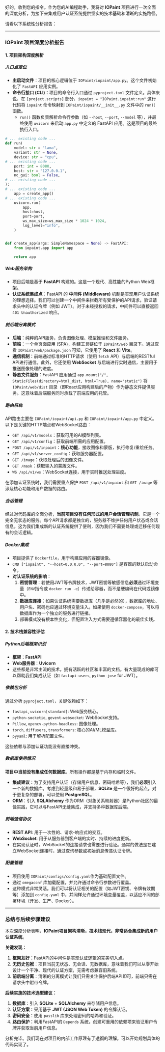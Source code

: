 好的，收到您的指令。作为您的AI编程助手，我将对 **IOPaint** 项目进行一次全面的深度分析，为接下来集成用户认证系统提供坚实的技术基础和清晰的实施路径。

请看以下系统性分析报告：

---

### **IOPaint 项目深度分析报告**

#### **1. 项目架构深度解析**

##### **入口点定位**

-   **主启动文件**：项目的核心逻辑位于 `IOPaint/iopaint/app.py`。这个文件初始化了 `FastAPI` 应用实例。
-   **命令行接口 (CLI)**：项目的命令行入口通过 `pyproject.toml` 文件定义。具体来说，在 `[project.scripts]` 部分，`iopaint = "IOPaint.iopaint:run"` 这行代码将 `iopaint` 命令映射到 `IOPaint/iopaint/__init__.py` 文件中的 `run()` 函数。
    -   `run()` 函数负责解析命令行参数（如 `--host`, `--port`, `--model` 等），并最终使用 `uvicorn` 来启动 `app.py` 中定义的 FastAPI 应用。这是项目的最终执行入口。

```python:IOPaint/iopaint/__init__.py
# ... existing code ...
def run(
    model: str = "lama",
    variant: str = None,
    device: str = "cpu",
# ... existing code ...
    port: int = 8080,
    host: str = "127.0.0.1",
    no_gui: bool = False,
# ... existing code ...
):
# ... existing code ...
    app = create_app()
# ... existing code ...
    uvicorn.run(
        app,
        host=host,
        port=port,
        ws_max_size=ws_max_size * 1024 * 1024,
        log_level="info",
    )


def create_app(args: SimpleNamespace = None) -> FastAPI:
    from iopaint.app import app

    return app
```

##### **Web服务架构**

-   项目后端是基于 **FastAPI** 构建的。这是一个现代、高性能的Python Web框架。
-   **认证系统集成点**：FastAPI 的 **中间件 (Middleware)** 机制是实现用户认证系统的理想选择。我们可以创建一个中间件来拦截所有受保护的API请求，验证请求头中的认证令牌（例如 JWT）。对于未经授权的请求，中间件可以直接返回 `401 Unauthorized` 响应。

##### **前后端分离模式**

-   **后端**：纯粹的API服务，负责图像处理、模型推理和文件服务。
-   **前端**：一个单页面应用 (SPA)，构建工具链位于 `IOPaint/web` 目录下。通过查看 `IOPaint/web/package.json` 可知，它使用了 **React** 和 **Vite**。
-   **通信机制**：前端通过标准的HTTP请求（使用 `fetch` API）与后端的RESTful API进行通信。此外，它还使用 **WebSocket** 与后端进行实时通信，主要用于推送图像处理的进度。
-   **静态文件服务**：FastAPI 应用通过 `app.mount("/", StaticFiles(directory=html_dist, html=True), name="static")` 将 `IOPaint/web/dist` 目录（即React应用构建后的产物）作为静态文件提供服务。这意味着后端服务同时承载了前端应用的托管。

##### **路由系统**

API路由主要在 `IOPaint/iopaint/api.py` 和 `IOPaint/iopaint/app.py` 中定义。以下是关键的HTTP端点和WebSocket路由：

-   `GET /api/v1/models`：获取可用的AI模型列表。
-   `GET /api/v1/config`：获取前端所需的应用配置。
-   `POST /api/v1/inpaint`：**核心功能**，接收图像和蒙版，执行修复/重绘任务。
-   `GET /api/v1/server_config`：获取服务器配置。
-   `GET /image`：获取处理后的图像文件。
-   `GET /mask`：获取输入的蒙版文件。
-   `WS /api/v1/ws`：WebSocket连接，用于实时推送处理进度。

在添加认证系统时，我们需要重点保护 `POST /api/v1/inpaint` 和 `GET /image` 等涉及核心功能和用户数据的路由。

##### **会话管理**

经过对代码库的全面分析，**当前项目没有任何形式的用户会话管理机制**。它是一个完全无状态的服务。每个API请求都是独立的，服务器不维护任何用户状态或会话信息。这为我们集成新的认证系统提供了便利，因为我们不需要处理或迁移任何现有的会话逻辑。

##### **Docker集成**

-   项目提供了 `Dockerfile`，用于构建应用的容器镜像。
-   `CMD ["iopaint", "--host=0.0.0.0", "--port=8080"]` 是容器的默认启动命令。
-   **对认证系统的影响**：
    1.  **密钥管理**：若使用JWT等令牌技术，JWT密钥等敏感信息**必须**通过环境变量（`ENV`指令或 `docker run -e`）传递给容器，而不是硬编码在代码或镜像中。
    2.  **数据库连接**：如果认证系统需要数据库（几乎是必然的），数据库的地址、用户名、密码也应通过环境变量注入。如果使用 `docker-compose`，可以将数据库作为一个独立的服务进行链接。
    3.  部署模式没有根本性变化，但配置注入方式需要遵循容器化的最佳实践。

#### **2. 技术栈兼容性评估**

##### **Python后端框架识别**

-   **框架**：**FastAPI**
-   **Web服务器**：**Uvicorn**
-   这些都是非常主流的技术，拥有活跃的社区和丰富的文档。有大量现成的库可以帮助我们集成认证（如 `fastapi-users`, `python-jose` for JWT）。

##### **依赖包分析**

通过分析 `pyproject.toml`，关键依赖如下：

-   `fastapi`, `uvicorn[standard]`: Web服务核心。
-   `python-socketio`, `gevent-websocket`: WebSocket支持。
-   `Pillow`, `opencv-python-headless`: 图像处理。
-   `torch`, `diffusers`, `transformers`: 核心的AI/ML模型库。
-   `pyyaml`: 用于解析配置文件。

这些依赖与添加认证功能没有直接冲突。

##### **数据库使用情况**

**项目中当前没有集成任何数据库**。所有操作都是基于内存和临时文件。
-   **集成建议**：为了支持用户认证（存储用户信息、密码哈希等），我们**必须**引入一个新的数据库。考虑到轻量级和易于部署，**SQLite** 是一个很好的起点。对于更复杂的部署，可以使用 **PostgreSQL**。
-   **ORM**：引入 **SQLAlchemy** 作为ORM（对象关系映射器）是Python社区的最佳实践，它可以与FastAPI无缝集成，并支持多种数据库后端。

##### **前端通信协议**

-   **REST API**: 用于一次性的、请求-响应式的交互。
-   **WebSocket**: 用于从服务器到客户端的实时、持续的进度更新。
-   在实现认证时，WebSocket的连接请求也需要进行验证。通常的做法是在建立WebSocket连接时，通过查询参数或初始消息传递认证令牌。

##### **配置管理**

-   项目使用 `IOPaint/configs/config.yaml`作为基础配置文件。
-   通过 `omegaconf` 库加载配置，并允许通过命令行参数进行覆盖。
-   这种模式非常灵活。我们可以将认证相关的配置（如JWT密钥、令牌有效期等）添加到 `config.yaml` 中，并同样允许通过环境变量覆盖，以适应不同的部署环境（开发、生产、Docker）。

---

### **总结与后续步骤建议**

本次深度分析表明，**IOPaint项目架构清晰，技术栈现代，非常适合集成新的用户认证系统**。

**关键发现：**
1.  **框架友好**：FastAPI的中间件是实现认证逻辑的完美切入点。
2.  **无历史包袱**：项目当前无状态、无会话、无数据库，意味着我们可以从零开始设计一个干净、现代的认证方案，无需考虑兼容旧系统。
3.  **前后端分离**：清晰的分离模式让我们只需关注保护后端API即可，前端只需在请求头中附带令牌。

**后续实施的技术选型建议：**
1.  **数据库**：引入 **SQLite** + **SQLAlchemy** 来存储用户信息。
2.  **认证方案**：采用基于 **JWT (JSON Web Token)** 的令牌认证。
3.  **密码安全**：使用 `passlib` 库来处理密码的哈希和验证。
4.  **路由保护**：利用FastAPI的 `Depends` 系统，创建可重用的依赖项来验证用户令牌并获取当前用户信息。

分析完毕。我们现在对项目的内部工作原理有了透彻的理解，可以开始规划具体的代码实现了。